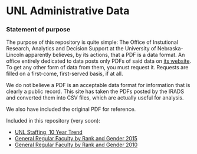 # UNL Administrative Data

### Statement of purpose

The purpose of this repository is quite simple: The Office of Instutional Research, Analytics and Decision Support at the University of Nebraska-Lincoln apparently believes, by its actions, that a PDF is a data format. An office entirely dedicated to data posts only PDFs of said data on [its website](http://irads.unl.edu/). To get any other form of data from them, you must request it. Requests are filled on a first-come, first-served basis, if at all. 

We do not believe a PDF is an acceptable data format for information that is clearly a public record. This site has taken the PDFs posted by the IRADS and converted them into CSV files, which are actually useful for analysis.

We also have included the original PDF for reference.

Included in this repository (very soon):

* [UNL Staffing, 10 Year Trend](http://irads.unl.edu/dmdocuments/050_fal_2015_fac_staff.pdf)
* [General Regular Faculty by Rank and Gender 2015](http://irads.unl.edu/dmdocuments/050_fall_2015_fac_rank_sex.pdf)
* [General Regular Faculty by Rank and Gender 2010](http://irads.unl.edu/dmdocuments/050_fall_2010_fac_rank_sex.pdf)